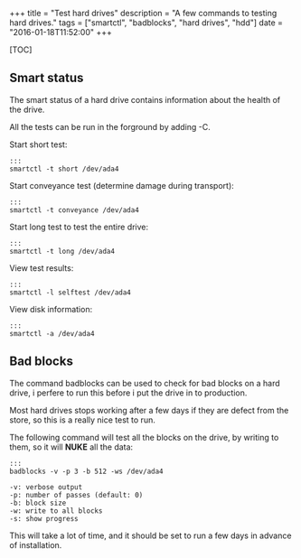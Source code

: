 +++
title = "Test hard drives"
description = "A few commands to testing hard drives."
tags = ["smartctl", "badblocks", "hard drives", "hdd"]
date = "2016-01-18T11:52:00"
+++

[TOC]

## Smart status
The smart status of a hard drive contains information about the health of the drive.

All the tests can be run in the forground by adding -C.

Start short test:

    :::
    smartctl -t short /dev/ada4

Start conveyance test (determine damage during transport):

    :::
    smartctl -t conveyance /dev/ada4

Start long test to test the entire drive:

    :::
    smartctl -t long /dev/ada4

View test results:

    :::
    smartctl -l selftest /dev/ada4

View disk information:

    :::
    smartctl -a /dev/ada4


## Bad blocks
The command badblocks can be used to check for bad blocks on a hard drive, i perfere to run this before i put the drive in to production.

Most hard drives stops working after a few days if they are defect from the store, so this is a really nice test to run.

The following command will test all the blocks on the drive, by writing to them, so it will **NUKE** all the data:

    :::
    badblocks -v -p 3 -b 512 -ws /dev/ada4

    -v: verbose output
    -p: number of passes (default: 0)
    -b: block size
    -w: write to all blocks
    -s: show progress

This will take a lot of time, and it should be set to run a few days in advance of installation.
